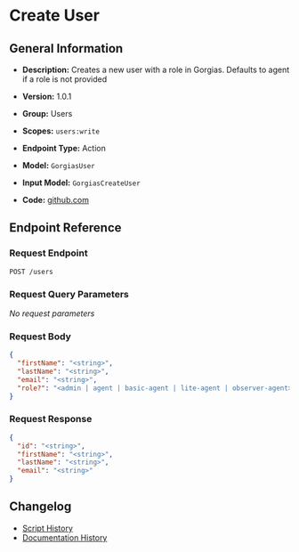 <!-- BEGIN GENERATED CONTENT -->
# Create User

## General Information

- **Description:** Creates a new user with a role in Gorgias. Defaults to agent if a role is not provided

- **Version:** 1.0.1
- **Group:** Users
- **Scopes:** `users:write`
- **Endpoint Type:** Action
- **Model:** `GorgiasUser`
- **Input Model:** `GorgiasCreateUser`
- **Code:** [github.com](https://github.com/NangoHQ/integration-templates/tree/main/integrations/gorgias/actions/create-user.ts)


## Endpoint Reference

### Request Endpoint

`POST /users`

### Request Query Parameters

_No request parameters_

### Request Body

```json
{
  "firstName": "<string>",
  "lastName": "<string>",
  "email": "<string>",
  "role?": "<admin | agent | basic-agent | lite-agent | observer-agent>"
}
```

### Request Response

```json
{
  "id": "<string>",
  "firstName": "<string>",
  "lastName": "<string>",
  "email": "<string>"
}
```

## Changelog

- [Script History](https://github.com/NangoHQ/integration-templates/commits/main/integrations/gorgias/actions/create-user.ts)
- [Documentation History](https://github.com/NangoHQ/integration-templates/commits/main/integrations/gorgias/actions/create-user.md)

<!-- END  GENERATED CONTENT -->


